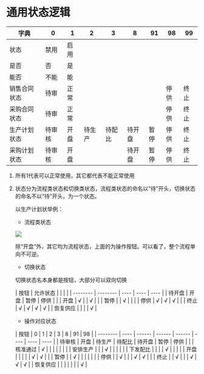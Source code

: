 
# 通用状态逻辑

| 字典         | 0      | 1    | 2      | 3      | 8      | 91   | 98   | 99   |
| ------------ | ------ | ---- | ------ | ------ | ------ | ---- | ---- | ---- |
| 状态         | 禁用   | 启用 |        |        |        |      |      |      |
| 是否         | 否     | 是   |        |        |        |      |      |      |
| 能否         | 不能   | 能   |        |        |        |      |      |      |
| 销售合同状态 | 待审   | 正常 |        |        |        |      | 停供 | 终止 |
| 采购合同状态 | 待审   | 正常 |        |        |        |      | 停供 | 终止 |
| 生产计划状态 | 待审核 | 开盘 | 待生产 | 待配比 | 待开盘 | 暂停 | 停供 | 终止 |
| 采购计划状态 | 待审核 | 开盘 |        |        | 待开盘 | 暂停 | 停供 | 终止 |

1. 所有1代表可以正常使用，其它都代表不能正常使用

2. 状态分为流程类状态和切换类状态，流程类状态的命名以“待”开头，切换状态的命名不以“待”开头，为一个状态。

   以生产计划状举例：

    * 流程类状态

   ![](http://markdown-image-space.liu-wb.com//image/202202262212565.png)

   除“开盘”外，其它均为流程状态，上面的为操作按钮。可以看了，整个流程单向不可逆。

    * 切换状态

   切换状态名本身都是按钮，大部分可以双向切换

   | 按钮     | 允许状态 |      |      |      |
           | -------- | -------- | ---- | ---- | ---- |
   | 待开盘   | 开盘     | 暂停 | 停供 |      |
   | 开盘     | √        |      | √    |      |
   | 暂停     |          | √    |      |      |
   | 停供     | √        | √    | √    |      |
   | 终止     | √        | √    | √    | √    |
   | 恢复供应 |          |      |      | √    |

    * 操作对应状态

   | 按钮     | 0    | 1      | 2      | 3      | 8    | 91   | 98   |
           | -------- | ---- | ------ | ------ | ------ | ---- | ---- | ---- |
   | 待审核   | 开盘 | 待生产 | 待配比 | 待开盘 | 暂停 | 停供 |      |
   | 核准通过 | √    |        |        |        |      |      |      |
   | 安排生产 |      |        | √      |        |      |      |      |
   | 下发配比 |      |        |        | √      |      |      |      |
   | 开盘     |      |        |        |        | √    | √    |      |
   | 暂停     |      | √      |        |        |      |      |      |
   | 停供     |      | √      |        |        | √    | √    |      |
   | 终止     |      | √      |        |        | √    | √    | √    |
   | 恢复供应 |      |        |        |        |      |      | √    |
